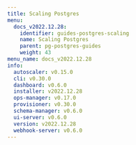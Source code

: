 ```yaml
---
title: Scaling Postgres
menu:
  docs_v2022.12.28:
    identifier: guides-postgres-scaling
    name: Scaling Postgres
    parent: pg-postgres-guides
    weight: 43
menu_name: docs_v2022.12.28
info:
  autoscaler: v0.15.0
  cli: v0.30.0
  dashboard: v0.6.0
  installer: v2022.12.28
  ops-manager: v0.17.0
  provisioner: v0.30.0
  schema-manager: v0.6.0
  ui-server: v0.6.0
  version: v2022.12.28
  webhook-server: v0.6.0
---
```


